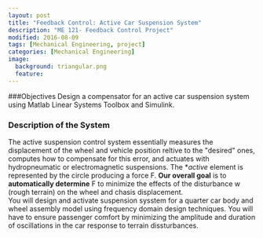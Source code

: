 ```yaml
---
layout: post
title: "Feedback Control: Active Car Suspension System"
description: "ME 121- Feedback Control Project"
modified: 2016-08-09
tags: [Mechanical Engineering, project]
categories: [Mechanical Engineering]
image:
  background: triangular.png
  feature: 
---
```

<style>
hr{
	border: 0;
    height: 1px;
    background-image: linear-gradient(to right, rgba(0, 0, 0, 0), rgba(0, 0, 0, 0.75), rgba(0, 0, 0, 0));
}
</style>

###Objectives
Design a compensator for an active car suspension system using Matlab Linear Systems Toolbox and Simulink.

<!-- more -->

### Description of the System
The active suspension control system essentially measures the displacement of the wheel and vehicle position reltive to the "desired" ones, computes how to compensate for this error, and actuates with hydropneumatic or electromagnetic suspensions.  The **active*  element is represented by the circle producing a force F.  **Our overall goal** is to **automatically determine** F to minimize the effects of the disturbance w (rough terrain) on the wheel and chasis displacement.<br/>
You will design and activate suspension sysstem for a quarter car body and wheel assembly model using frequency domain design techniques.  You will have to ensure passenger comfort by minimizing the amplitude and duration of oscillations in the car response to terrain dissturbances.

